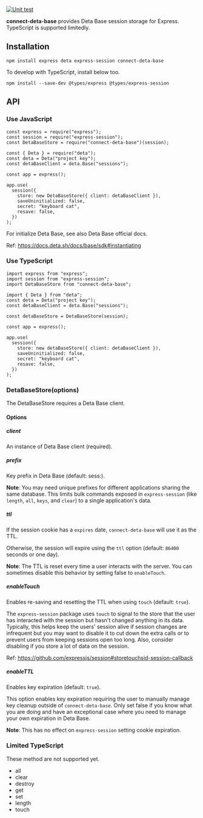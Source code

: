 [![Unit test](https://github.com/crabart/connect-deta-base/actions/workflows/unit_test.yml/badge.svg)](https://github.com/crabart/connect-deta-base/actions/workflows/unit_test.yml)

**connect-deta-base** provides Deta Base session storage for Express.
TypeScript is supported limitedly.

## Installation

```
npm install express deta express-session connect-deta-base
```

<!-- ```
yarn add express deta express-session connect-deta-base
``` -->

To develop with TypeScript, install below too.

```
npm install --save-dev @types/express @types/express-session
```

## API

### Use JavaScript

```
const express = require("express");
const session = require("express-session");
const DetaBaseStore = require("connect-deta-base")(session);

const { Deta } = require("deta");
const deta = Deta("project key");
const detaBaseClient = deta.Base("sessions");

const app = express();

app.use(
  session({
    store: new DetaBaseStore({ client: detaBaseClient }),
    saveUninitialized: false,
    secret: "keyboard cat",
    resave: false,
  })
);
```

For initialize Deta Base, see also Deta Base official docs.

Ref: https://docs.deta.sh/docs/base/sdk#instantiating

### Use TypeScript

```
import express from "express";
import session from "express-session";
import DetaBaseStore from "connect-deta-base";

import { Deta } from "deta";
const deta = Deta("project key");
const detaBaseClient = deta.Base("sessions");

const detaBaseStore = DetaBaseStore(session);

const app = express();

app.use(
  session({
    store: new detaBaseStore({ client: detaBaseClient }),
    saveUninitialized: false,
    secret: "keyboard cat",
    resave: false,
  })
);
```

### DetaBaseStore(options)

The DetaBaseStore requires a Deta Base client.

#### Options

##### client

An instance of Deta Base client (required).

##### prefix

Key prefix in Deta Base (default: sess:).

**Note**: You may need unique prefixes for different applications sharing the same database. This limits bulk commands exposed in `express-session` (like `length`, `all`, `keys`, and `clear`) to a single application's data.

##### ttl

If the session cookie has a `expires` date, `connect-deta-base` will use it as the TTL.

Otherwise, the session will expire using the `ttl` option (default: `86400` seconds or one day).

**Note**: The TTL is reset every time a user interacts with the server. You can sometimes disable this behavior by setting false to `enableTouch`.

##### enableTouch

Enables re-saving and resetting the TTL when using `touch` (default: `true`).

The `express-session` package uses `touch` to signal to the store that the user has interacted with the session but hasn't changed anything in its data. Typically, this helps keep the users' session alive if session changes are infrequent but you may want to disable it to cut down the extra calls or to prevent users from keeping sessions open too long. Also, consider disabling if you store a lot of data on the session.

Ref: https://github.com/expressjs/session#storetouchsid-session-callback

##### enableTTL

Enables key expiration (default: `true`).

This option enables key expiration requiring the user to manually manage key cleanup outside of `connect-deta-base`. Only set false if you know what you are doing and have an exceptional case where you need to manage your own expiration in Deta Base.

**Note**: This has no effect on `express-session` setting cookie expiration.

### Limited TypeScript

These method are not supported yet.

- all
- clear
- destroy
- get
- set
- length
- touch
